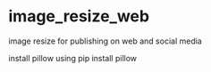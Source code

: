 # image_resize_web
 image resize for publishing on web and social media

install pillow using pip install pillow